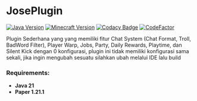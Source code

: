 # JosePlugin

[![Java Version](https://img.shields.io/badge/java-21-orange)](https://openjdk.org/projects/jdk/21/)
[![Minecraft Version](https://img.shields.io/badge/minecraft-1.21.1-green)](https://www.minecraft.net/en-us/article/minecraft-java-edition-1-21)
[![Codacy Badge](https://app.codacy.com/project/badge/Grade/bc3cf799ac554dca9234e2c52075d505)](https://app.codacy.com/gh/josemarcellio/JosePlugin/dashboard?utm_source=gh&utm_medium=referral&utm_content=&utm_campaign=Badge_grade)
[![CodeFactor](https://www.codefactor.io/repository/github/josemarcellio/joseplugin/badge)](https://www.codefactor.io/repository/github/josemarcellio/joseplugin)

Plugin Sederhana yang yang memiliki fitur Chat System (Chat Format, Troll, BadWord Filter), Player Warp, Jobs, Party, Daily Rewards, Playtime, dan Silent Kick dengan 0 konfigurasi, plugin ini tidak memiliki konfigurasi
sama sekali, jika ingin mengubah sesuatu silahkan ubah melalui IDE lalu build


### Requirements:
- **Java 21**
- **Paper 1.21.1**
